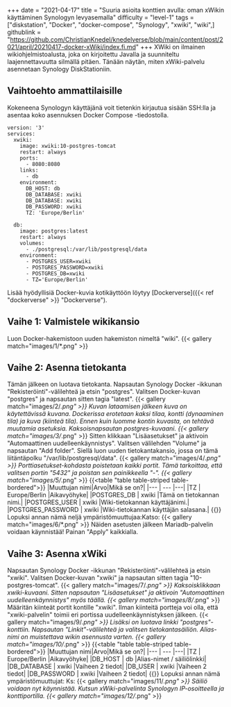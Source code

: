 +++
date = "2021-04-17"
title = "Suuria asioita konttien avulla: oman xWikin käyttäminen Synologyn levyasemalla"
difficulty = "level-1"
tags = ["diskstation", "Docker", "docker-compose", "Synology", "xwiki", "wiki",]
githublink = "https://github.com/ChristianKnedel/knedelverse/blob/main/content/post/2021/april/20210417-docker-xWiki/index.fi.md"
+++
XWiki on ilmainen wikiohjelmistoalusta, joka on kirjoitettu Javalla ja suunniteltu laajennettavuutta silmällä pitäen. Tänään näytän, miten xWiki-palvelu asennetaan Synology DiskStationiin.
## Vaihtoehto ammattilaisille
Kokeneena Synologyn käyttäjänä voit tietenkin kirjautua sisään SSH:lla ja asentaa koko asennuksen Docker Compose -tiedostolla.
```
version: '3'
services:
  xwiki:
    image: xwiki:10-postgres-tomcat
    restart: always
    ports:
      - 8080:8080
    links:
      - db
    environment:
      DB_HOST: db
      DB_DATABASE: xwiki
      DB_DATABASE: xwiki
      DB_PASSWORD: xwiki
      TZ: 'Europe/Berlin'

  db:
    image: postgres:latest
    restart: always
    volumes:
      - ./postgresql:/var/lib/postgresql/data
    environment:
      - POSTGRES_USER=xwiki
      - POSTGRES_PASSWORD=xwiki
      - POSTGRES_DB=xwiki
      - TZ='Europe/Berlin'

```
Lisää hyödyllisiä Docker-kuvia kotikäyttöön löytyy [Dockerverse]({{< ref "dockerverse" >}} "Dockerverse").
## Vaihe 1: Valmistele wikikansio
Luon Docker-hakemistoon uuden hakemiston nimeltä "wiki".
{{< gallery match="images/1/*.png" >}}

## Vaihe 2: Asenna tietokanta
Tämän jälkeen on luotava tietokanta. Napsautan Synology Docker -ikkunan "Rekisteröinti"-välilehteä ja etsin "postgres". Valitsen Docker-kuvan "postgres" ja napsautan sitten tagia "latest".
{{< gallery match="images/2/*.png" >}}
Kuvan lataamisen jälkeen kuva on käytettävissä kuvana. Dockerissa erotetaan kaksi tilaa, kontti (dynaaminen tila) ja kuva (kiinteä tila). Ennen kuin luomme kontin kuvasta, on tehtävä muutamia asetuksia. Kaksoisnapsautan postgres-kuvaani.
{{< gallery match="images/3/*.png" >}}
Sitten klikkaan "Lisäasetukset" ja aktivoin "Automaattinen uudelleenkäynnistys". Valitsen välilehden "Volume" ja napsautan "Add folder". Siellä luon uuden tietokantakansio, jossa on tämä liitäntäpolku "/var/lib/postgresql/data".
{{< gallery match="images/4/*.png" >}}
Porttiasetukset-kohdasta poistetaan kaikki portit. Tämä tarkoittaa, että valitsen portin "5432" ja poistan sen painikkeella "-".
{{< gallery match="images/5/*.png" >}}
{{<table "table table-striped table-bordered">}}
|Muuttujan nimi|Arvo|Mikä se on?|
|--- | --- |---|
|TZ	| Europe/Berlin	|Aikavyöhyke|
|POSTGRES_DB	| xwiki |Tämä on tietokannan nimi.|
|POSTGRES_USER	| xwiki |Wiki-tietokannan käyttäjänimi.|
|POSTGRES_PASSWORD	| xwiki |Wiki-tietokannan käyttäjän salasana.|
{{</table>}}
Lopuksi annan nämä neljä ympäristömuuttujaa:Katso:
{{< gallery match="images/6/*.png" >}}
Näiden asetusten jälkeen Mariadb-palvelin voidaan käynnistää! Painan "Apply" kaikkialla.
## Vaihe 3: Asenna xWiki
Napsautan Synology Docker -ikkunan "Rekisteröinti"-välilehteä ja etsin "xwiki". Valitsen Docker-kuvan "xwiki" ja napsautan sitten tagia "10-postgres-tomcat".
{{< gallery match="images/7/*.png" >}}
Kaksoisklikkaan xwiki-kuvaani. Sitten napsautan "Lisäasetukset" ja aktivoin "Automaattinen uudelleenkäynnistys" myös täällä.
{{< gallery match="images/8/*.png" >}}
Määritän kiinteät portit kontille "xwiki". Ilman kiinteitä portteja voi olla, että "xwiki-palvelin" toimii eri portissa uudelleenkäynnistyksen jälkeen.
{{< gallery match="images/9/*.png" >}}
Lisäksi on luotava linkki "postgres"-konttiin. Napsautan "Linkit"-välilehteä ja valitsen tietokantasäiliön. Alias-nimi on muistettava wikin asennusta varten.
{{< gallery match="images/10/*.png" >}}
{{<table "table table-striped table-bordered">}}
|Muuttujan nimi|Arvo|Mikä se on?|
|--- | --- |---|
|TZ |	Europe/Berlin	|Aikavyöhyke|
|DB_HOST	| db |Alias-nimet / säiliölinkki|
|DB_DATABASE	| xwiki	|Vaiheen 2 tiedot|
|DB_USER	| xwiki	|Vaiheen 2 tiedot|
|DB_PASSWORD	| xwiki |Vaiheen 2 tiedot|
{{</table>}}
Lopuksi annan nämä ympäristömuuttujat: Ks:
{{< gallery match="images/11/*.png" >}}
Säiliö voidaan nyt käynnistää. Kutsun xWiki-palvelinta Synologyn IP-osoitteella ja konttiportilla.
{{< gallery match="images/12/*.png" >}}